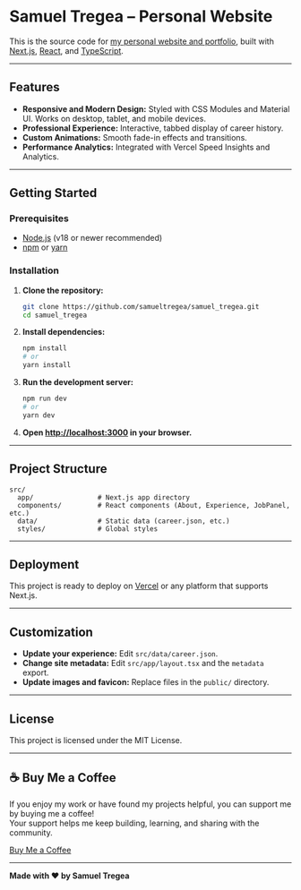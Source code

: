 # Samuel Tregea – Personal Website

This is the source code for [my personal website and portfolio](https://samueltregea.com), built with [Next.js](https://nextjs.org/), [React](https://react.dev/), and [TypeScript](https://www.typescriptlang.org/).

---

## Features

- **Responsive and Modern Design:** Styled with CSS Modules and Material UI. Works on desktop, tablet, and mobile devices.
- **Professional Experience:** Interactive, tabbed display of career history.
- **Custom Animations:** Smooth fade-in effects and transitions.
- **Performance Analytics:** Integrated with Vercel Speed Insights and Analytics.

---

## Getting Started

### Prerequisites

- [Node.js](https://nodejs.org/) (v18 or newer recommended)
- [npm](https://www.npmjs.com/) or [yarn](https://yarnpkg.com/)

### Installation

1. **Clone the repository:**
   ```sh
   git clone https://github.com/samueltregea/samuel_tregea.git
   cd samuel_tregea
   ```

2. **Install dependencies:**
   ```sh
   npm install
   # or
   yarn install
   ```

3. **Run the development server:**
   ```sh
   npm run dev
   # or
   yarn dev
   ```

4. **Open [http://localhost:3000](http://localhost:3000) in your browser.**

---

## Project Structure

```
src/
  app/                # Next.js app directory
  components/         # React components (About, Experience, JobPanel, etc.)
  data/               # Static data (career.json, etc.)
  styles/             # Global styles
```

---

## Deployment

This project is ready to deploy on [Vercel](https://vercel.com/) or any platform that supports Next.js.

---

## Customization

- **Update your experience:** Edit `src/data/career.json`.
- **Change site metadata:** Edit `src/app/layout.tsx` and the `metadata` export.
- **Update images and favicon:** Replace files in the `public/` directory.

---

## License

This project is licensed under the MIT License.

---

## ☕ Buy Me a Coffee
If you enjoy my work or have found my projects helpful, you can support me by buying me a coffee!  
Your support helps me keep building, learning, and sharing with the community.

[Buy Me a Coffee](https://coff.ee/samtregea)

---

**Made with ❤️ by Samuel Tregea**